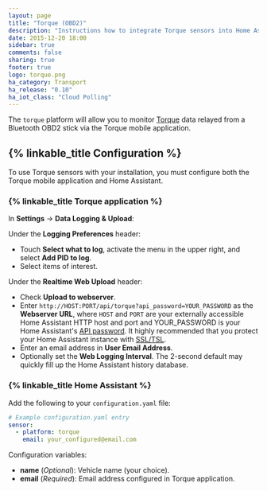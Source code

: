 ```yaml
---
layout: page
title: "Torque (OBD2)"
description: "Instructions how to integrate Torque sensors into Home Assistant."
date: 2015-12-20 18:00
sidebar: true
comments: false
sharing: true
footer: true
logo: torque.png
ha_category: Transport
ha_release: "0.10"
ha_iot_class: "Cloud Polling"
---
```


The `torque` platform will allow you to monitor [Torque](http://torque-bhp.com/) data relayed from a Bluetooth OBD2 stick via the Torque mobile application.

## {% linkable_title Configuration %}
To use Torque sensors with your installation, you must configure both the Torque mobile application and Home Assistant.

### {% linkable_title Torque application %}

In **Settings** -> **Data Logging & Upload**:

Under the **Logging Preferences** header:

- Touch **Select what to log**, activate the menu in the upper right, and select **Add PID to log**.
- Select items of interest.

Under the **Realtime Web Upload** header:

- Check **Upload to webserver**.
- Enter `http://HOST:PORT/api/torque?api_password=YOUR_PASSWORD` as the **Webserver URL**, where `HOST` and `PORT` are your externally accessible Home Assistant HTTP host and port and YOUR_PASSWORD is your Home Assistant's [API password](/components/http/). It highly recommended that you protect your Home Assistant instance with [SSL/TSL](/docs/ecosystem/certificates/).
- Enter an email address in **User Email Address**.
- Optionally set the **Web Logging Interval**. The 2-second default may quickly fill up the Home Assistant history database.

### {% linkable_title Home Assistant %}

Add the following to your `configuration.yaml` file:

```yaml
# Example configuration.yaml entry
sensor:
  - platform: torque
    email: your_configured@email.com
```

Configuration variables:

- **name** (*Optional*): Vehicle name (your choice).
- **email**  (*Required*): Email address configured in Torque application.

